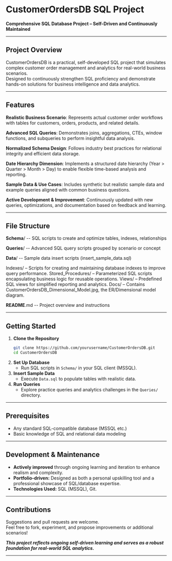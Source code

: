 # CustomerOrdersDB SQL Project

**Comprehensive SQL Database Project – Self-Driven and Continuously Maintained**

***

## Project Overview

CustomerOrdersDB is a practical, self-developed SQL project that simulates complex customer order management and analytics for real-world business scenarios.  
Designed to continuously strengthen SQL proficiency and demonstrate hands-on solutions for business intelligence and data analytics.

***

## Features

**Realistic Business Scenario**: Represents actual customer order workflows with tables for customers, orders, products, and related details.

**Advanced SQL Queries**: Demonstrates joins, aggregations, CTEs, window functions, and subqueries to perform insightful data analysis.

**Normalized Schema Design**: Follows industry best practices for relational integrity and efficient data storage.

**Date Hierarchy Dimension**: Implements a structured date hierarchy (Year > Quarter > Month > Day) to enable flexible time-based analysis and reporting.

**Sample Data & Use Cases**: Includes synthetic but realistic sample data and example queries aligned with common business questions.

**Active Development & Improvement**: Continuously updated with new queries, optimizations, and documentation based on feedback and learning.

***

## File Structure


**Schema**/       -- SQL scripts to create and optimize tables, indexes, relationships

**Queries**/               -- Advanced SQL query scripts grouped by scenario or concept

**Data**/                  -- Sample data insert scripts (insert_sample_data.sql)

Indexes/ – Scripts for creating and maintaining database indexes to improve query performance.
Stored_Procedures/ – Parameterized SQL scripts encapsulating business logic for reusable operations.
Views/ – Predefined SQL views for simplified reporting and analytics.
Docs/ – Contains CustomerOrdersDB_Dimensional_Model.jpg, the ER/Dimensional model diagram.

**README**.md              -- Project overview and instructions


***

## Getting Started

1. **Clone the Repository**
    ```bash
    git clone https://github.com/yourusername/CustomerOrdersDB.git
    cd CustomerOrdersDB
    ```
2. **Set Up Database**
    - Run SQL scripts in `Schema/` in your SQL client (MSSQL).
3. **Insert Sample Data**
    - Execute `Data.sql` to populate tables with realistic data.
4. **Run Queries**
    - Explore practice queries and analytics challenges in the `Queries/` directory.

***

## Prerequisites

- Any standard SQL-compatible database (MSSQL etc.)
- Basic knowledge of SQL and relational data modeling

***

## Development & Maintenance

- **Actively improved** through ongoing learning and iteration to enhance realism and complexity.
- **Portfolio-driven:** Designed as both a personal upskilling tool and a professional showcase of SQL/database expertise.
- **Technologies Used:** SQL (MSSQL), Git.

***

## Contributions

Suggestions and pull requests are welcome.  
Feel free to fork, experiment, and propose improvements or additional scenarios!


**_This project reflects ongoing self-driven learning and serves as a robust foundation for real-world SQL analytics._**

***
